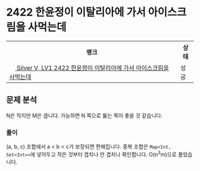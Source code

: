 # 2422 한윤정이 이탈리아에 가서 아이스크림을 사먹는데



<table>
  <tr>
    <th>랭크</th>
    <th>상태</th>
  </tr>
  <tr>
    <td>
      <a href="http://noj.am/2422">
        <img src="https://static.solved.ac/tier_small/6.svg" height="16px"/>
        Silver V, LV1 2422 한윤정이 이탈리아에 가서 아이스크림을 사먹는데
      </a>
    </td>
    <td>
      성공
    </td>
  </tr>
</table>



## 문제 분석

N은 작지만 M은 큽니다. 가능하면 N 쪽으로 뚫는 쪽이 좋을 것 같습니다.

### 풀이

(a, b, c) 조합에서 a < b < c가 보장되면 편해집니다. 중복 조합은 `Map<Int, Set<Int>>`에 넣어두고 작은 것부터 겹치나 안 겹치나 확인합니다. O(n<sup>3</sup>m)으로 풀었습니다.
